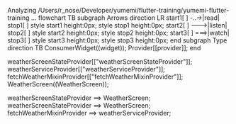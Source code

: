 Analyzing /Users/r_nose/Developer/yumemi/flutter-training/yumemi-flutter-training ...
flowchart TB
  subgraph Arrows
    direction LR
    start1[ ] -..->|read| stop1[ ]
    style start1 height:0px;
    style stop1 height:0px;
    start2[ ] --->|listen| stop2[ ]
    style start2 height:0px;
    style stop2 height:0px;
    start3[ ] ===>|watch| stop3[ ]
    style start3 height:0px;
    style stop3 height:0px;
  end
  subgraph Type
    direction TB
    ConsumerWidget((widget));
    Provider[[provider]];
  end

  weatherScreenStateProvider[["weatherScreenStateProvider"]];
  weatherServiceProvider[["weatherServiceProvider"]];
  fetchWeatherMixinProvider[["fetchWeatherMixinProvider"]];
  WeatherScreen((WeatherScreen));

  weatherScreenStateProvider ==> WeatherScreen;
  weatherScreenStateProvider ==> WeatherScreen;
  fetchWeatherMixinProvider ==> weatherServiceProvider;

